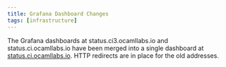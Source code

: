 ```yaml
---
title: Grafana Dashboard Changes
tags: [infrastructure]
---
```


The Grafana dashboards at status.ci3.ocamllabs.io and
status.ci.ocamllabs.io have been merged into a single dashboard at
[status.ci.ocamllabs.io](https://status.ocaml.ci.dev).  HTTP redirects
are in place for the old addresses.

